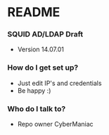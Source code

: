 # README #

### SQUID AD/LDAP Draft ###

* Version 14.07.01

### How do I get set up? ###

* Just edit IP's and credentials
* Be happy :)

### Who do I talk to? ###

* Repo owner CyberManiac